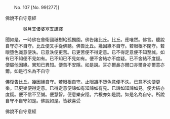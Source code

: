 ﻿　　No. 107 [No. 99(277)]

佛說不自守意經

　　　　吳月支優婆塞支謙譯


聞如是。一時佛在舍衛國祇樹給孤獨園。佛告諸比丘。比丘。應唯然。佛言。聽說自守亦不自守。比丘便叉手從佛聽。佛告比丘。幾因緣不自守。若眼根不閉守。若眼墮色識意便泆。已意泆便更苦。已更苦便不得定意。已不得定意便不知至誠。如有已不知便不見如有。已不知已不見如有。便不舍結亦不度疑。已不舍結不度疑。便屬他因緣。異知已異知。便苦不安隱。如是說。耳亦爾鼻亦爾口亦爾身亦爾意亦爾。如是行名為不自守

佛復告比丘。幾因緣自守。若眼根自守。止眼識不墮色意便不泆。已意不泆便更樂。已更樂便得定意。已得定意便諦如有知諦如有見。已諦如知諦如見。便舍結亦度疑。便不信不至誠。便慧智。便意樂安隱。六根亦如是說。如是名為自守。所說自守不自守如是。佛說如是。皆歡喜受

佛說不自守意經
